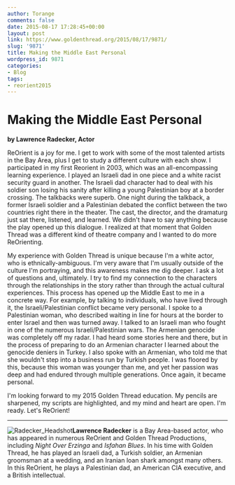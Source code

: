 ```yaml
---
author: Torange
comments: false
date: 2015-08-17 17:28:45+00:00
layout: post
link: https://www.goldenthread.org/2015/08/17/9871/
slug: '9871'
title: Making the Middle East Personal
wordpress_id: 9871
categories:
- Blog
tags:
- reorient2015
---
```


# **Making the Middle East Personal**


**by Lawrence Radecker, Actor**

ReOrient is a joy for me. I get to work with some of the most talented artists in the Bay Area, plus I get to study a different culture with each show. I participated in my first Reorient in 2003, which was an all-encompassing learning experience. I played an Israeli dad in one piece and a white racist security guard in another. The Israeli dad character had to deal with his soldier son losing his sanity after killing a young Palestinian boy at a border crossing. The talkbacks were superb. One night during the talkback, a former Israeli soldier and a Palestinian debated the conflict between the two countries right there in the theater. The cast, the director, and the dramaturg just sat there, listened, and learned. We didn't have to say anything because the play opened up this dialogue. I realized at that moment that Golden Thread was a different kind of theatre company and I wanted to do more ReOrienting. 
<!-- more -->
My experience with Golden Thread is unique because I'm a white actor, who is ethnically-ambiguous. I'm very aware that I'm usually outside of the culture I'm portraying, and this awareness makes me dig deeper. I ask a lot of questions and, ultimately. I try to find my connection to the characters through the relationships in the story rather than through the actual cultural experiences. This process has opened up the Middle East to me in a concrete way. For example, by talking to individuals, who have lived through it, the Israeli/Palestinian conflict became very personal. I spoke to a Palestinian woman, who described waiting in line for hours at the border to enter Israel and then was turned away. I talked to an Israeli man who fought in one of the numerous Israeli/Palestinian wars. The Armenian genocide was completely off my radar. I had heard some stories here and there, but in the process of preparing to do an Armenian character I learned about the genocide deniers in Turkey. I also spoke with an Armenian, who told me that she wouldn't step into a business run by Turkish people. I was floored by this, because this woman was younger than me, and yet her passion was deep and had endured through multiple generations. Once again, it became personal. 

I'm looking forward to my 2015 Golden Thread education. My pencils are sharpened, my scripts are highlighted, and my mind and heart are open. I'm ready. Let's ReOrient!



* * *



![Radecker_Headshot](https://www.goldenthread.org/wp-content/uploads/2015/08/Radecker_Headshot.jpg)**Lawrence Radecker** is a Bay Area-based actor, who has appeared in numerous ReOrient and Golden Thread Productions, including _Night Over Erzinga_ and _Isfahan Blues_. In his time with Golden Thread, he has played an Israeli dad, a Turkish soldier, an Armenian groomsman at a wedding, and an Iranian loan shark amongst many others. In this ReOrient, he plays a Palestinian dad, an American CIA executive, and a British intellectual.
